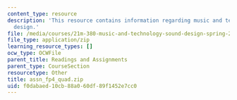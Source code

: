 ```yaml
---
content_type: resource
description: 'This resource contains information regarding music and technology: Sound
  design.'
file: /media/courses/21m-380-music-and-technology-sound-design-spring-2016/f0dabaed10cb88a060df89f1452e7cc0_assn_fp4_quad.zip
file_type: application/zip
learning_resource_types: []
ocw_type: OCWFile
parent_title: Readings and Assignments
parent_type: CourseSection
resourcetype: Other
title: assn_fp4_quad.zip
uid: f0dabaed-10cb-88a0-60df-89f1452e7cc0
---
```


